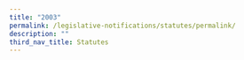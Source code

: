 ```yaml
---
title: "2003"
permalink: /legislative-notifications/statutes/permalink/
description: ""
third_nav_title: Statutes
---
```

